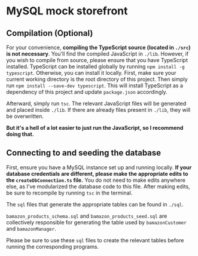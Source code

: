 MySQL mock storefront
=====================

Compilation (Optional)
----------------------
For your convenience, __compiling the TypeScript source (located in `./src`) is not necessary__.  You'll find the compiled JavaScript in `./lib`.  However, if you wish to compile from source, please ensure that you have TypeScript installed.  TypeScript can be installed globally by running `npm install -g typescript`.  Otherwise, you can install it locally.  First, make sure your current working directory is the root directory of this project.  Then simply run `npm install --save-dev typescript`.  This will install TypeScript as a dependency of this project and update `package.json` accordingly.

Afterward, simply run `tsc`.  The relevant JavaScript files will be generated and placed inside `./lib`.  If there are already files present in `./lib`, they will be overwritten.

__But it's a hell of a lot easier to just run the JavaScript, so I recommend doing that.__

Connecting to and seeding the database
--------------------------------------

First, ensure you have a MySQL instance set up and running locally.  __If your database credentials are different, please make the appropriate edits to the `createDbConnection.ts` file.__  You do not need to make edits anywhere else, as I've modularized the database code to this file.  After making edits, be sure to recompile by running `tsc` in the terminal.

The `sql` files that generate the appropriate tables can be found in `./sql`.

`bamazon_products_schema.sql` and `bamazon_products_seed.sql` are collectively responsible for generating the table used by `bamazonCustomer` and `bamazonManager`.

Please be sure to use these `sql` files to create the relevant tables before running the corresponding programs.